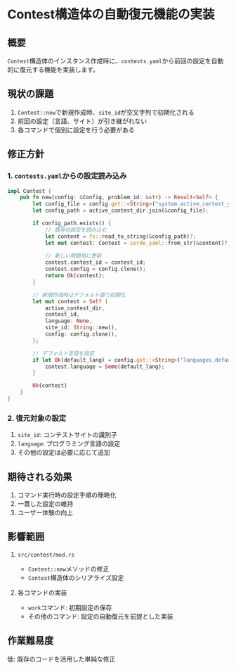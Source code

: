 # Contest構造体の自動復元機能の実装

## 概要
`Contest`構造体のインスタンス作成時に、`contests.yaml`から前回の設定を自動的に復元する機能を実装します。

## 現状の課題
1. `Contest::new`で新規作成時、`site_id`が空文字列で初期化される
2. 前回の設定（言語、サイト）が引き継がれない
3. 各コマンドで個別に設定を行う必要がある

## 修正方針

### 1. `contests.yaml`からの設定読み込み
```rust
impl Contest {
    pub fn new(config: &Config, problem_id: &str) -> Result<Self> {
        let config_file = config.get::<String>("system.active_contest_yaml")?;
        let config_path = active_contest_dir.join(&config_file);

        if config_path.exists() {
            // 既存の設定を読み込む
            let content = fs::read_to_string(&config_path)?;
            let mut contest: Contest = serde_yaml::from_str(&content)?;
            
            // 新しい問題用に更新
            contest.contest_id = contest_id;
            contest.config = config.clone();
            return Ok(contest);
        }

        // 新規作成時はデフォルト値で初期化
        let mut contest = Self {
            active_contest_dir,
            contest_id,
            language: None,
            site_id: String::new(),
            config: config.clone(),
        };

        // デフォルト言語を設定
        if let Ok(default_lang) = config.get::<String>("languages.default") {
            contest.language = Some(default_lang);
        }

        Ok(contest)
    }
}
```

### 2. 復元対象の設定
1. `site_id`: コンテストサイトの識別子
2. `language`: プログラミング言語の設定
3. その他の設定は必要に応じて追加

## 期待される効果
1. コマンド実行時の設定手順の簡略化
2. 一貫した設定の維持
3. ユーザー体験の向上

## 影響範囲
1. `src/contest/mod.rs`
   - `Contest::new`メソッドの修正
   - `Contest`構造体のシリアライズ設定

2. 各コマンドの実装
   - `work`コマンド: 初期設定の保存
   - その他のコマンド: 設定の自動復元を前提とした実装

## 作業難易度
低: 既存のコードを活用した単純な修正 